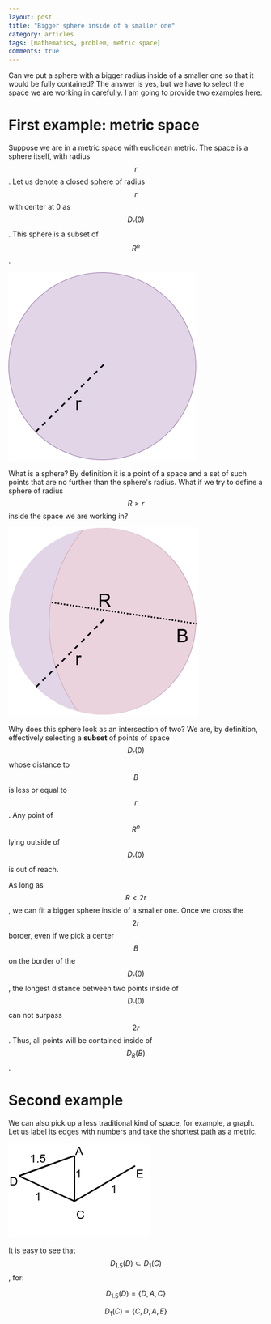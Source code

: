 ```yaml
---
layout: post
title: "Bigger sphere inside of a smaller one"
category: articles
tags: [mathematics, problem, metric space]
comments: true
---
```


Can we put a sphere with a bigger radius inside of a smaller one so that it would be fully contained? The answer is yes, but we have to select the space we are working in carefully. I am going to provide two examples here:

# First example: metric space 

Suppose we are in a metric space with euclidean metric. The space is a sphere itself, with radius $$r$$. Let us denote a closed sphere of radius $$r$$ with center at 0 as $$D_r(0)$$. This sphere is a subset of $$R^n$$.

![](/images/posts/2018-01-21-bigger-sphere-inside-smaller-one/space.png)

What is a sphere? By definition it is a point of a space and a set of such points that are no further than the sphere's radius. 
What if we try to define a sphere of radius $$R > r$$ inside the space we are working in? 

![](/images/posts/2018-01-21-bigger-sphere-inside-smaller-one/spheres.png)

Why does this sphere look as an intersection of two? We are, by definition, effectively selecting a **subset** of points of space $$D_r(0)$$ whose distance to $$B$$ is less or equal to $$r$$. Any point of $$R^n$$ lying outside of $$D_r(0)$$ is out of reach.

As long as $$R < 2r$$, we can fit a bigger sphere inside of a smaller one. Once we cross the $$2r$$ border, even if we pick a center $$B$$ on the border of the $$D_r(0)$$, the longest distance between two points inside of $$D_r(0)$$ can not surpass $$2r$$. Thus, all points will be contained inside of $$D_R(B)$$.


# Second example

We can also pick up a less traditional kind of space, for example, a graph. Let us label its edges with numbers and take the shortest path as a metric. 


![](/images/posts/2018-01-21-bigger-sphere-inside-smaller-one/graph.png)

It is easy to see that $$D_{1.5}(D) \subset D_{1}(C)$$, for:


$$D_{1.5}(D) = \{ D, A, C\}$$

$$D_{1}(C) = \{C, D, A, E\}$$


